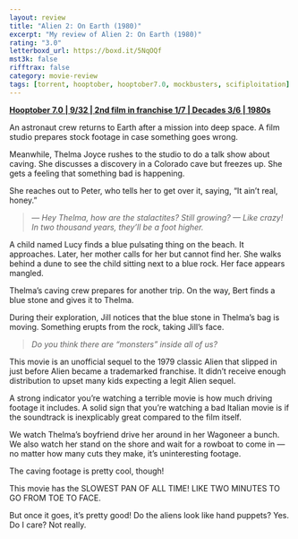 ```yaml
---
layout: review
title: "Alien 2: On Earth (1980)"
excerpt: "My review of Alien 2: On Earth (1980)"
rating: "3.0"
letterboxd_url: https://boxd.it/5NqOQf
mst3k: false
rifftrax: false
category: movie-review
tags: [torrent, hooptober, hooptober7.0, mockbusters, scifiploitation]
---
```


<b><a href="https://boxd.it/pOK5i/detail" target="_blank" rel="noopener">Hooptober 7.0 | 9/32 | 2nd film in franchise 1/7 | Decades 3/6 | 1980s</a></b>

An astronaut crew returns to Earth after a mission into deep space. A film studio prepares stock footage in case something goes wrong.

Meanwhile, Thelma Joyce rushes to the studio to do a talk show about caving. She discusses a discovery in a Colorado cave but freezes up. She gets a feeling that something bad is happening.

She reaches out to Peter, who tells her to get over it, saying, “It ain’t real, honey.”

<blockquote><i>— Hey Thelma, how are the stalactites? Still growing?
— Like crazy! In two thousand years, they’ll be a foot higher.</i></blockquote>
A child named Lucy finds a blue pulsating thing on the beach. It approaches. Later, her mother calls for her but cannot find her. She walks behind a dune to see the child sitting next to a blue rock. Her face appears mangled.

Thelma’s caving crew prepares for another trip. On the way, Bert finds a blue stone and gives it to Thelma.

During their exploration, Jill notices that the blue stone in Thelma’s bag is moving. Something erupts from the rock, taking Jill’s face.

<blockquote>
<i>Do you think there are “monsters” inside all of us?</i></blockquote>This movie is an unofficial sequel to the 1979 classic Alien that slipped in just before Alien became a trademarked franchise. It didn’t receive enough distribution to upset many kids expecting a legit Alien sequel.

A strong indicator you’re watching a terrible movie is how much driving footage it includes. A solid sign that you’re watching a bad Italian movie is if the soundtrack is inexplicably great compared to the film itself.

We watch Thelma’s boyfriend drive her around in her Wagoneer a bunch. We also watch her stand on the shore and wait for a rowboat to come in — no matter how many cuts they make, it’s uninteresting footage.

The caving footage is pretty cool, though!

This movie has the SLOWEST PAN OF ALL TIME! LIKE TWO MINUTES TO GO FROM TOE TO FACE.

But once it goes, it’s pretty good! Do the aliens look like hand puppets? Yes. Do I care? Not really.
